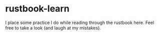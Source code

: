 # rustbook-learn

I place some practice I do while reading through the rustbook here.
Feel free to take a look (and laugh at my mistakes).